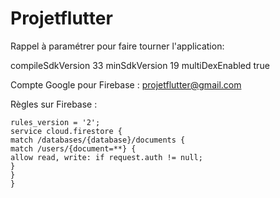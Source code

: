 # Projetflutter

Rappel à paramétrer pour faire tourner l'application: 

compileSdkVersion 33
minSdkVersion 19
multiDexEnabled true


Compte Google pour Firebase :
projetflutter@gmail.com 

Règles sur Firebase :
```
rules_version = '2';
service cloud.firestore {
match /databases/{database}/documents {
match /users/{document=**} {
allow read, write: if request.auth != null;
}
}
}
```